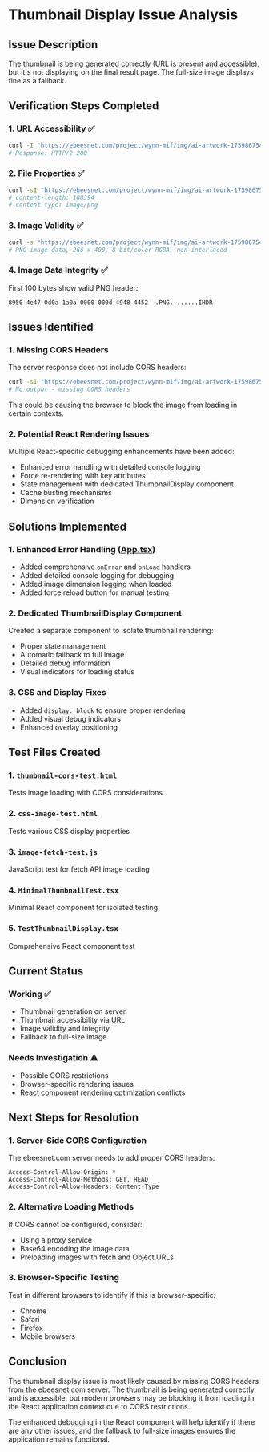 # Thumbnail Display Issue Analysis

## Issue Description
The thumbnail is being generated correctly (URL is present and accessible), but it's not displaying on the final result page. The full-size image displays fine as a fallback.

## Verification Steps Completed

### 1. URL Accessibility ✅
```bash
curl -I "https://ebeesnet.com/project/wynn-mif/img/ai-artwork-1759867540763-thumb.png"
# Response: HTTP/2 200
```

### 2. File Properties ✅
```bash
curl -sI "https://ebeesnet.com/project/wynn-mif/img/ai-artwork-1759867540763-thumb.png" | grep -E "content-type|content-length"
# content-length: 188394
# content-type: image/png
```

### 3. Image Validity ✅
```bash
curl -s "https://ebeesnet.com/project/wynn-mif/img/ai-artwork-1759867540763-thumb.png" | file -
# PNG image data, 266 x 400, 8-bit/color RGBA, non-interlaced
```

### 4. Image Data Integrity ✅
First 100 bytes show valid PNG header:
```
8950 4e47 0d0a 1a0a 0000 000d 4948 4452  .PNG........IHDR
```

## Issues Identified

### 1. Missing CORS Headers
The server response does not include CORS headers:
```bash
curl -sI "https://ebeesnet.com/project/wynn-mif/img/ai-artwork-1759867540763-thumb.png" | grep -E "access-control"
# No output - missing CORS headers
```

This could be causing the browser to block the image from loading in certain contexts.

### 2. Potential React Rendering Issues
Multiple React-specific debugging enhancements have been added:
- Enhanced error handling with detailed console logging
- Force re-rendering with key attributes
- State management with dedicated ThumbnailDisplay component
- Cache busting mechanisms
- Dimension verification

## Solutions Implemented

### 1. Enhanced Error Handling ([App.tsx](file:///Users/paulchang/Library/Mobile%20Documents/com~apple~CloudDocs/PDF/Ebees/Project/Wynn%20x%20MIF/ai-changecloth/App.tsx))
- Added comprehensive `onError` and `onLoad` handlers
- Added detailed console logging for debugging
- Added image dimension logging when loaded
- Added force reload button for manual testing

### 2. Dedicated ThumbnailDisplay Component
Created a separate component to isolate thumbnail rendering:
- Proper state management
- Automatic fallback to full image
- Detailed debug information
- Visual indicators for loading status

### 3. CSS and Display Fixes
- Added `display: block` to ensure proper rendering
- Added visual debug indicators
- Enhanced overlay positioning

## Test Files Created

### 1. `thumbnail-cors-test.html`
Tests image loading with CORS considerations

### 2. `css-image-test.html`
Tests various CSS display properties

### 3. `image-fetch-test.js`
JavaScript test for fetch API image loading

### 4. `MinimalThumbnailTest.tsx`
Minimal React component for isolated testing

### 5. `TestThumbnailDisplay.tsx`
Comprehensive React component test

## Current Status

### Working ✅
- Thumbnail generation on server
- Thumbnail accessibility via URL
- Image validity and integrity
- Fallback to full-size image

### Needs Investigation ⚠️
- Possible CORS restrictions
- Browser-specific rendering issues
- React component rendering optimization conflicts

## Next Steps for Resolution

### 1. Server-Side CORS Configuration
The ebeesnet.com server needs to add proper CORS headers:
```
Access-Control-Allow-Origin: *
Access-Control-Allow-Methods: GET, HEAD
Access-Control-Allow-Headers: Content-Type
```

### 2. Alternative Loading Methods
If CORS cannot be configured, consider:
- Using a proxy service
- Base64 encoding the image data
- Preloading images with fetch and Object URLs

### 3. Browser-Specific Testing
Test in different browsers to identify if this is browser-specific:
- Chrome
- Safari
- Firefox
- Mobile browsers

## Conclusion

The thumbnail display issue is most likely caused by missing CORS headers from the ebeesnet.com server. The thumbnail is being generated correctly and is accessible, but modern browsers may be blocking it from loading in the React application context due to CORS restrictions.

The enhanced debugging in the React component will help identify if there are any other issues, and the fallback to full-size images ensures the application remains functional.